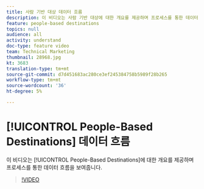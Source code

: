 ```yaml
---
title: 사람 기반 대상 데이터 흐름
description: 이 비디오는 사람 기반 대상에 대한 개요를 제공하며 프로세스를 통한 데이터 흐름을 보여줍니다.
feature: people-based destinations
topics: null
audience: all
activity: understand
doc-type: feature video
team: Technical Marketing
thumbnail: 28968.jpg
kt: 3683
translation-type: tm+mt
source-git-commit: d7d451683ac280ce3ef245384758b5989f28b265
workflow-type: tm+mt
source-wordcount: '36'
ht-degree: 5%

---
```



# [!UICONTROL People-Based Destinations] 데이터 흐름

이 비디오는 [!UICONTROL People-Based Destinations]에 대한 개요를 제공하며 프로세스를 통한 데이터 흐름을 보여줍니다.

>[!VIDEO](https://video.tv.adobe.com/v/28968/?quality=12)
